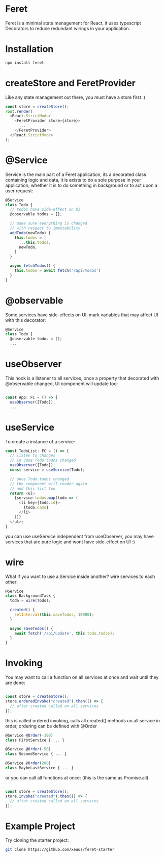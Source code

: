 # Feret

Feret is a minimal state management for React, it uses typescript Decorators to reduce redundant wirings in your application.

# Installation
```bash
npm install feret
```


# createStore and FeretProvider
Like any state management out there, you must have a store first :)
```javascript
const store = createStore();
root.render(
  <React.StrictMode>
    <FeretProvider store={store}>
      ...
    </FeretProvider>
  </React.StrictMode>
);

```

# @Service
Service is the main part of a Feret application, its a decorated class containing logic and data, it is exists to do a sole purpose in your application, whether it is to do something in background or to act upon a user request:
```javascript
@Service
class Todo {
  // todos have side-effect on UI
  @observable todos = [];

  // make sure everything is changed
  // with respect to immutability
  addTodo(newTodo) {
    this.todos = [
      ...this.todos,
      newTodo,
    ]
  }

  async fetchTodos() {
    this.todos = await fetch('/api/todos')
  }
}
```

# @observable
Some services have side-effects on UI, mark variables that may affect UI with this decorator:
```javascript
@Service
class Todo {
  @observable todos = [];
  ...
```

# useObserver
This hook is a listener to all services, once a property that decorated with @observable changed, UI component will update too:
```javascript

const App: FC = () => {
  useObserver([Todo]);
  ...
```
# useService
 To create a instance of a service:
```javascript
const TodoList: FC = () => {
  // listen to changes
  // in case Todo.todos changed
  useObserver([Todo]);
  const service = useService(Todo);

  // once Todo.todos changed
  // the component will render again
  // and this list too
  return <ul>
    {service.todos.map(todo => (
      <li key={todo.id}>
        {todo.name}
      </li>
    ))}
  </ul>;
}
```

you can use useService independent from useObserver, you may have services that are pure logic and wont have side-effect on UI :)

# wire
What if you want to use a Service inside another? wire services to each other:
```javascript
@Service
class BackgroundTask {
  todo = wire(Todo);

  created() {
    setInterval(this.saveTodos, 10000);
  }

  async saveTodos() {
    await fetch('/api/update', this.todo.todos);
  }
}
```

# Invoking
You may want to call a function on all services at once and wait until they are done:
```javascript

const store = createStore();
store.orderedInvoke("created").then(() => {
  // after created called on all services
});
```

this is called ordered invoking, calls all created() methods on all service in order, ordering can be defined with @Order
```javascript
@Service @Order(-100)
class FirstService { ... }

@Service @Order(-50)
class SecondService { ... }

@Service @Order(200) 
class MaybeLastService { ... }
```

or you can call all functions at once: (this is the same as Promise.all)
```javascript

const store = createStore();
store.invoke("created").then(() => {
  // after created called on all services
});
```


# Example Project

Try cloning the starter project:
```bash
git clone https://github.com/xeuus/feret-starter
```